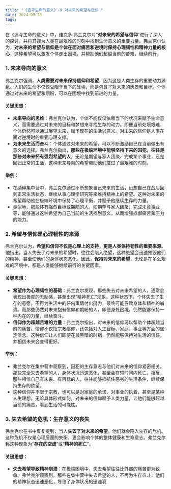 ```yaml
---
title: "《追寻生命的意义》-9 对未来的希望与信仰 "
date: 2024-09-28
tags: 
---
```

在《追寻生命的意义》中，维克多·弗兰克尔对“**对未来的希望与信仰**”进行了深入的探讨，并将其视为人类在最艰难的时刻中找到生命意义的重要力量。弗兰克尔认为，**对未来的希望与信仰是个体在面对痛苦和逆境时保持心理韧性和精神力量的核心**，这种希望可以激发个体走出困境，并帮助他们超越当前的苦难，继续前行。

### 1. **未来导向的意义**

弗兰克尔强调，**人类需要对未来保持信仰和希望**，因为这是人类生存的重要动力源泉。人们的生命不仅仅受限于当下的处境，而是包含了对未来的愿景和目标。个体通过对未来的希望和期盼，可以在困境中找到前进的力量。

#### 关键思想：
- **未来导向的思维**：弗兰克尔认为，个体不能仅仅依赖当下的状况来赋予生命意义，而需要通过对未来的目标和梦想来寻找生存的动力。即便当前处境艰难，个体仍然可以通过展望未来，赋予现在的生活以意义。对未来的信仰是人类在面对逆境时的重要心理支撑。
- **为未来生活而奋斗**：个体通过对未来的希望，可以不断激励自己在当前做出有意义的选择。弗兰克尔指出，**那些在极端环境中能够坚持下来的囚犯，往往是那些对未来怀有强烈希望的人**，无论是期望与家人团聚、完成某个事业，还是回归正常的生活，这种未来导向的希望帮助他们度过了最艰难的时刻。

#### 举例：
- 在纳粹集中营中，弗兰克尔通过不断想象自己未来的生活，设想自己在战后回到正常生活状态，继续从事心理学研究等来维持精神上的希望。这种对未来的希望帮助他在极端环境中保持了心理平衡，并赋予他继续生存的力量。
- 类似地，那些怀有强烈目标或期盼的人，如期望与家人团聚、完成未竟事业等，能够通过这种希望为自己当前的生活找到意义，从而增强抵御痛苦和压力的能力。

### 2. **希望与信仰是心理韧性的来源**

弗兰克尔认为，**希望和信仰不仅是心理上的支持，更是人类保持韧性的重要来源**。他指出，当人失去了对未来的希望时，往往会陷入绝望，这种绝望会迅速摧毁他们的精神，甚至使他们的身体状态恶化。因此，**保持对未来的希望**，无论是在多么艰难的环境中，都是人类能够继续前行的关键因素。

#### 关键思想：
- **希望作为心理韧性的基础**：弗兰克尔发现，那些失去对未来希望的人，通常会表现出极度的无助感，甚至出现“精神死亡”现象。这种状态下，个体失去了生存的意愿，不再为生活中的任何事情付出努力，最终可能导致身体和精神的崩溃。而那些仍然对未来抱有信仰和期盼的人，即便身处困境，仍然能够保持一种内在的力量，继续奋斗。
- **信仰作为超越苦难的力量**：弗兰克尔指出，对未来的信仰可以帮助个体超越当前的痛苦。信仰不仅指宗教信仰，还包括对人生目标、家庭、事业等方面的坚定信念。这种信仰让人们即便在最黑暗的时刻，仍然能够保持对生活的信任，并相信未来会变得更好。

#### 举例：
- 弗兰克尔在集中营中观察到，囚犯的生存意志与他们对未来的信仰紧密相关。那些完全失去希望的人，身体状况迅速恶化，甚至会在短时间内死亡。相反，那些相信自己有未来、有目标的人，往往能够抵抗住恶劣的生活条件，继续保持生存的欲望。
- 这种信仰并不限于宗教，也可以是对家庭的承诺、对事业的执着，甚至是某种人生理想。无论具体形式如何，对未来的信仰赋予人类力量，让他们能够超越当前的痛苦，看到生活的可能性。

### 3. **失去希望的危机：生存意义的丧失**

弗兰克尔在书中反复提到，当人**失去了对未来的希望**，他们就会陷入生存的危机。这种危机不仅是心理层面的失衡，更会影响个体的整体健康和生命意志。弗兰克尔称这种现象为“**存在的空虚**”或“**精神的死亡**”。

#### 关键思想：
- **失去希望导致精神崩溃**：在极端困境中，失去希望往往比外部的痛苦更为致命。弗兰克尔观察到，那些在集中营中失去希望的人，不再为生存奋斗，他们的精神状态迅速恶化，导致了身体状况的迅速衰